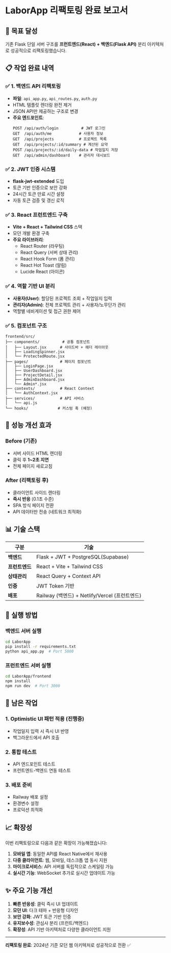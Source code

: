 # LaborApp 리팩토링 완료 보고서

## 🎯 목표 달성

기존 Flask 단일 서버 구조를 **프런트엔드(React) + 백엔드(Flask API)** 분리 아키텍처로 성공적으로 리팩토링했습니다.

## 📋 작업 완료 내역

### ✅ 1. 백엔드 API 리팩토링
- **파일**: `api_app.py`, `api_routes.py`, `auth.py`
- HTML 템플릿 렌더링 완전 제거
- JSON API만 제공하는 구조로 변경
- **주요 엔드포인트**:
  ```
  POST /api/auth/login          # JWT 로그인
  GET  /api/auth/me            # 사용자 정보
  GET  /api/projects           # 프로젝트 목록
  GET  /api/projects/:id/summary # 계산된 요약
  POST /api/projects/:id/daily-data # 작업일지 저장
  GET  /api/admin/dashboard    # 관리자 대시보드
  ```

### ✅ 2. JWT 인증 시스템
- **flask-jwt-extended** 도입
- 토큰 기반 인증으로 보안 강화
- 24시간 토큰 만료 시간 설정
- 자동 토큰 검증 및 갱신 로직

### ✅ 3. React 프런트엔드 구축
- **Vite + React + Tailwind CSS** 스택
- 모던 개발 환경 구축
- **주요 라이브러리**:
  - React Router (라우팅)
  - React Query (서버 상태 관리)
  - React Hook Form (폼 관리)
  - React Hot Toast (알림)
  - Lucide React (아이콘)

### ✅ 4. 역할 기반 UI 분리
- **사용자(User)**: 할당된 프로젝트 조회 + 작업일지 입력
- **관리자(Admin)**: 전체 프로젝트 관리 + 사용자/노무단가 관리
- 역할별 네비게이션 및 접근 권한 제어

### ✅ 5. 컴포넌트 구조
```
frontend/src/
├── components/          # 공통 컴포넌트
│   ├── Layout.jsx      # 사이드바 + 헤더 레이아웃
│   ├── LoadingSpinner.jsx
│   └── ProtectedRoute.jsx
├── pages/              # 페이지 컴포넌트
│   ├── LoginPage.jsx
│   ├── UserDashboard.jsx
│   ├── ProjectDetail.jsx
│   ├── AdminDashboard.jsx
│   └── Admin*.jsx
├── contexts/           # React Context
│   └── AuthContext.jsx
├── services/           # API 서비스
│   └── api.js
└── hooks/             # 커스텀 훅 (예정)
```

## 🚀 성능 개선 효과

### Before (기존)
- 서버 사이드 HTML 렌더링
- 클릭 후 **1~2초 지연**
- 전체 페이지 새로고침

### After (리팩토링 후)
- 클라이언트 사이드 렌더링
- **즉시 반응** (0.1초 수준)
- SPA 방식 페이지 전환
- API 데이터만 전송 (네트워크 최적화)

## 📊 기술 스택

| 구분 | 기술 |
|------|------|
| **백엔드** | Flask + JWT + PostgreSQL(Supabase) |
| **프런트엔드** | React + Vite + Tailwind CSS |
| **상태관리** | React Query + Context API |
| **인증** | JWT Token 기반 |
| **배포** | Railway (백엔드) + Netlify/Vercel (프런트엔드) |

## 🔧 실행 방법

### 백엔드 서버 실행
```bash
cd LaborApp
pip install -r requirements.txt
python api_app.py  # Port 5000
```

### 프런트엔드 서버 실행
```bash
cd LaborApp/frontend
npm install
npm run dev  # Port 3000
```

## 🔄 남은 작업

### 1. Optimistic UI 패턴 적용 (진행중)
- 작업일지 입력 시 즉시 UI 반영
- 백그라운드에서 API 호출

### 2. 통합 테스트
- API 엔드포인트 테스트
- 프런트엔드-백엔드 연동 테스트

### 3. 배포 준비
- Railway 배포 설정
- 환경변수 설정
- 프로덕션 최적화

## 📈 확장성

이번 리팩토링으로 다음과 같은 확장이 가능해졌습니다:

1. **모바일 앱**: 동일한 API를 React Native에서 재사용
2. **다중 클라이언트**: 웹, 모바일, 데스크톱 앱 동시 지원
3. **마이크로서비스**: API 서버를 독립적으로 스케일링 가능
4. **실시간 기능**: WebSocket 추가로 실시간 업데이트 가능

## ✨ 주요 기능 개선

1. **빠른 반응성**: 클릭 즉시 UI 업데이트
2. **모던 UI**: 다크 테마 + 반응형 디자인
3. **보안 강화**: JWT 토큰 기반 인증
4. **유지보수성**: 관심사 분리 (프런트/백엔드)
5. **확장성**: API 기반 아키텍처로 다양한 클라이언트 지원

---
**리팩토링 완료**: 2024년 기준 모던 웹 아키텍처로 성공적으로 전환 ✅